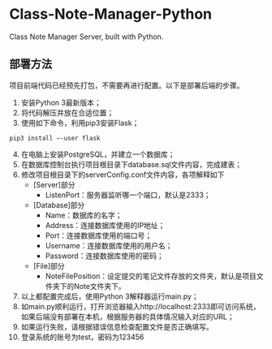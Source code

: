 # Class-Note-Manager-Python
Class Note Manager Server, built with Python.

## 部署方法

项目前端代码已经预先打包，不需要再进行配置。以下是部署后端的步骤。
1.	安装Python 3最新版本；
2.	将代码解压并放在合适位置；
3.	使用如下命令，利用pip3安装Flask；
```
pip3 install –-user flask
```
4.	在电脑上安装PostgreSQL，并建立一个数据库；
5.	在数据库控制台执行项目根目录下database.sql文件内容，完成建表；
6.	修改项目根目录下的serverConfig.conf文件内容，各项解释如下
    -	[Server]部分
        -	ListenPort：服务器监听哪一个端口，默认是2333；
    -	[Database]部分
        -	Name：数据库的名字；
        -	Address：连接数据库使用的IP地址；
        -	Port：连接数据库使用的端口号；
        -	Username：连接数据库使用的用户名；
        -	Password：连接数据库使用的密码；
    -	[File]部分
        -	NoteFilePosition：设定提交的笔记文件存放的文件夹，默认是项目文件夹下的Note文件夹下。
7.	以上都配置完成后，使用Python 3解释器运行main.py；
8.	如main.py顺利运行，打开浏览器输入http://localhost:2333即可访问系统，如果后端没有部署在本机，根据服务器的具体情况输入对应的URL；
9.	如果运行失败，请根据错误信息检查配置文件是否正确填写。
10.	登录系统的账号为test，密码为123456
